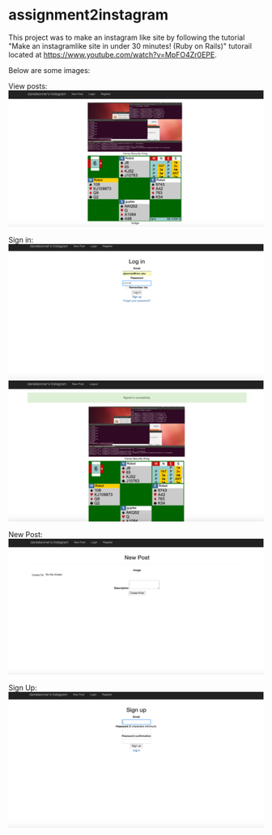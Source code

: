 # assignment2instagram
This project was to make an instagram like site by following the tutorial
"Make an instagramlike site in under 30 minutes! (Ruby on Rails)" tutorail
located at https://www.youtube.com/watch?v=MpFO4Zr0EPE.

Below are some images:

View posts:
![alt text](./viewPosts.png "view posts")

Sign in:
![alt text](./signIn1.png "Sign in 1")
![alt text](./signIn2.png "Sign in 2")

New Post:
![alt text](./newPost.png "New Post")

Sign Up:
![alt text](signUp.png "Sign Up")
